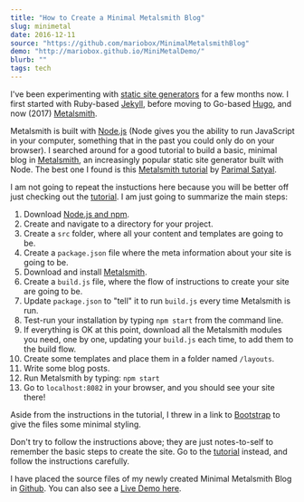 ```yaml
---
title: "How to Create a Minimal Metalsmith Blog"
slug: minimetal
date: 2016-12-11
source: "https://github.com/mariobox/MinimalMetalsmithBlog"
demo: "http://mariobox.github.io/MiniMetalDemo/"
blurb: ""
tags: tech
---
```


I've been experimenting with [static site generators](http://staticsitegenerators.net) for a few months now. I first started with Ruby-based [Jekyll](http://jekyllrb.com/), before moving to Go-based [Hugo](http://gohugo.io), and now (2017) [Metalsmith](http://www.metalsmith.io/).

Metalsmith is built with [Node.js](http://nodejs.org) (Node gives you the ability to run JavaScript in your computer, something that in the past you could only do on your browser). I searched around for a good tutorial to build a basic, minimal blog in [Metalsmith](http://www.metalsmith.io/), an increasingly popular static site generator built with Node. The best one I found is this [Metalsmith tutorial](https://www.neustadt.fr/essays/crafting-a-simple-blog-with-metalsmith/) by [Parimal Satyal](http://www.neustadt.fr/).

I am not going to repeat the instuctions here because you will be better off just checking out the [tutorial](https://www.neustadt.fr/essays/crafting-a-simple-blog-with-metalsmith/). I am just going to summarize the main steps:

1. Download [Node.js and npm](http://nodejs.org). 
2. Create and navigate to a directory for your project.
3. Create a <code>src</code> folder, where all your content and templates are going to be.
4. Create a <code>package.json</code> file where the meta information about your site is going to be.
5. Download and install [Metalsmith](http://www.metalsmith.io/).
6. Create a <code>build.js</code> file, where the flow of instructions to create your site are going to be.
7. Update <code>package.json</code> to "tell" it to run <code>build.js</code> every time Metalsmith is run.
8. Test-run your installation by typing <code>npm start</code> from the command line.
9. If everything is OK at this point, download all the Metalsmith modules you need, one by one, updating your <code>build.js</code> each time, to add them to the build flow.
10. Create some templates and place them in a folder named <code>/layouts</code>.
11. Write some blog posts.
12. Run Metalsmith by typing: <code>npm start</code>
13. Go to <code>localhost:8082</code> in your browser, and you should see your site there!

Aside from the instructions in the tutorial, I threw in a link to [Bootstrap](http://getbootstrap.com) to give the files some minimal styling.

Don't try to follow the instructions above; they are just notes-to-self to remember the basic steps to create the site. Go to the [tutorial](https://www.neustadt.fr/essays/crafting-a-simple-blog-with-metalsmith/) instead, and follow the instructions carefully.

I have placed the source files of my newly created Minimal Metalsmith Blog in [Github](https://github.com/mariobox/MinimalMetalsmithBlog). You can also see a [Live Demo here](http://mariobox.github.io/MiniMetalDemo/).
